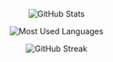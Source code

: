 <div align="center">

![GitHub Stats](https://github-readme-stats.vercel.app/api?username=gelbh&hide_border=true&include_all_commits=true&count_private=true&show_icons=true&theme=transparent&custom_title=GitHub+Activity)

![Most Used Languages](https://github-readme-stats.vercel.app/api/top-langs/?username=gelbh&hide_border=true&include_all_commits=true&count_private=true&show_icons=true&theme=transparent&layout=compact&langs_count=6&card_width=495)

![GitHub Streak](https://github-readme-streak-stats.herokuapp.com/?user=gelbh&theme=transparent&hide_border=true&card_width=600)

</div>